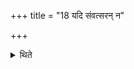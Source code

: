 +++
title = "18 यदि संवत्सरन् न"

+++

<details><summary>थिते</summary>

यदि संवत्सरं न शक्नुयाद्द्वादशाहम् १८
</details>
